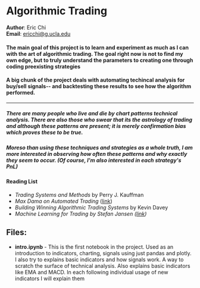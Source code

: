 # Algorithmic Trading

**Author**: Eric Chi  
**Email**: ericchi@g.ucla.edu

#### The main goal of this project is to learn and experiment as much as I can with the art of algorithmic trading. The goal right now is not to find my own edge, but to truly understand the parameters to creating one through coding preexisting strategies
#### A big chunk of the project deals with automating techincal analysis for buy/sell signals-- and backtesting these results to see how the algorithm performed.
---
##### There are many people who live and die by chart patterns technical analysis. There are also those who swear that its the astrology of trading and although these patterns are present; it is merely confirmation bias which proves these to be true.

##### Moreso than using these techniques and strategies as a whole truth, I am more interested in observing how often these patterns and why exactly they seem to occur. (Of course, I'm also interested in each strategy's PnL)

#### Reading List
- *Trading Systems and Methods* by Perry J. Kauffman
- *Max Dama on Automated Trading* ([link](http://isomorphisms.sdf.org/maxdama.pdf))
- *Building Winning Algorithmic Trading Systems* by Kevin Davey
- *Machine Learning for Trading by Stefan Jansen ([link](https://github.com/stefan-jansen/machine-learning-for-trading))* 

## Files:
- __intro.ipynb__ - This is the first notebook in the project. Used as an introduction to indicators, charting, signals using just pandas and plotly. I also try to explains basic indicators and how signals work. A way to scratch the surface of technical analysis. Also explains basic indicators like EMA and MACD. In each following individual usage of new indicators I will explain them